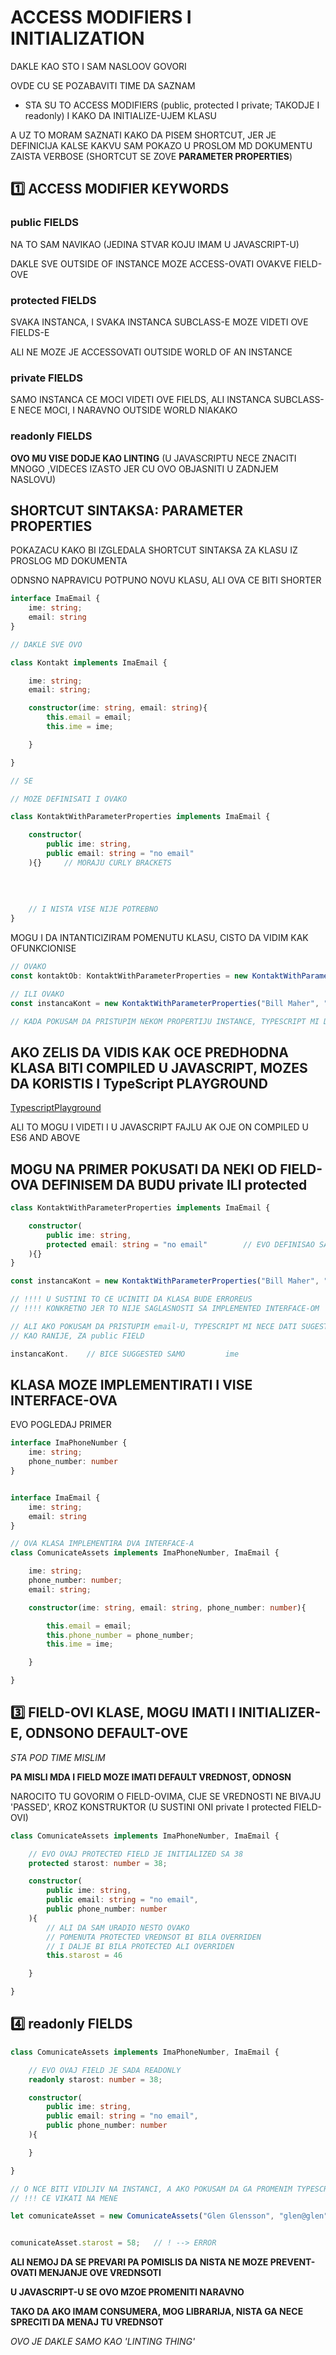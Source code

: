 # ACCESS MODIFIERS I INITIALIZATION

DAKLE KAO STO I SAM NASLOOV GOVORI

OVDE CU SE POZABAVITI TIME DA SAZNAM

- STA SU TO ACCESS MODIFIERS (public, protected I private; TAKODJE I readonly) I KAKO DA INITIALIZE-UJEM KLASU

A UZ TO MORAM SAZNATI KAKO DA PISEM SHORTCUT, JER JE DEFINICIJA KALSE KAKVU SAM POKAZO U PROSLOM MD DOKUMENTU ZAISTA VERBOSE (SHORTCUT SE ZOVE **PARAMETER PROPERTIES**)

## :one: ACCESS MODIFIER KEYWORDS

### public FIELDS

NA TO SAM NAVIKAO (JEDINA STVAR KOJU IMAM U JAVASCRIPT-U)

DAKLE SVE OUTSIDE OF INSTANCE MOZE ACCESS-OVATI OVAKVE FIELD-OVE

### protected FIELDS

SVAKA INSTANCA, I SVAKA INSTANCA SUBCLASS-E MOZE VIDETI OVE FIELDS-E

ALI NE MOZE JE ACCESSOVATI OUTSIDE WORLD OF AN INSTANCE

### private FIELDS

SAMO INSTANCA CE MOCI VIDETI OVE FIELDS, ALI INSTANCA SUBCLASS-E NECE MOCI, I NARAVNO OUTSIDE WORLD NIAKAKO

### readonly FIELDS

**OVO MU VISE DODJE KAO LINTING** (U JAVASCRIPTU NECE ZNACITI MNOGO ,VIDECES IZASTO JER CU OVO OBJASNITI U ZADNJEM NASLOVU)

## SHORTCUT SINTAKSA: PARAMETER PROPERTIES

POKAZACU KAKO BI IZGLEDALA SHORTCUT SINTAKSA ZA KLASU IZ PROSLOG MD DOKUMENTA

ODNSNO NAPRAVICU POTPUNO NOVU KLASU, ALI OVA CE BITI SHORTER

```typescript
interface ImaEmail {
    ime: string;
    email: string
}

// DAKLE SVE OVO

class Kontakt implements ImaEmail {

    ime: string;
    email: string;

    constructor(ime: string, email: string){
        this.email = email;
        this.ime = ime;

    }

}

// SE

// MOZE DEFINISATI I OVAKO

class KontaktWithParameterProperties implements ImaEmail {

    constructor(
        public ime: string,
        public email: string = "no email"
    ){}     // MORAJU CURLY BRACKETS
                                                                        // CAK SAM ZDAO I DEFAULT
                                                                        // PARAMETAR ZA email
                                                                        // ODNSOSNO DEFAULT VALUE
                                                                        // ZA DRUGI FIELD
    // I NISTA VISE NIJE POTREBNO
}

```

MOGU I DA INTANTICIZIRAM POMENUTU KLASU, CISTO DA VIDIM KAK OFUNKCIONISE

```typescript
// OVAKO
const kontaktOb: KontaktWithParameterProperties = new KontaktWithParameterProperties("Mack Zuck");

// ILI OVAKO
const instancaKont = new KontaktWithParameterProperties("Bill Maher", "bill_maher@fakemail.com");

// KADA POKUSAM DA PRISTUPIM NEKOM PROPERTIJU INSTANCE, TYPESCRIPT MI DAJE SUGESTIJE

```

## AKO ZELIS DA VIDIS KAK OCE PREDHODNA KLASA BITI COMPILED U JAVASCRIPT, MOZES DA KORISTIS I TypeScript PLAYGROUND

[TypescriptPlayground](http://www.typescriptlang.org/play/)

ALI TO MOGU I VIDETI I U JAVASCRIPT FAJLU AK OJE ON COMPILED U ES6 AND ABOVE

## MOGU NA PRIMER POKUSATI DA NEKI OD FIELD-OVA DEFINISEM DA BUDU private ILI protected

```typescript
class KontaktWithParameterProperties implements ImaEmail {

    constructor(
        public ime: string,
        protected email: string = "no email"        // EVO DEFINISAO SAM DA JE  email        PROTECTED
    ){}
}

const instancaKont = new KontaktWithParameterProperties("Bill Maher", "bill_maher@fakemail.com");

// !!!! U SUSTINI TO CE UCINITI DA KLASA BUDE ERROREUS
// !!!! KONKRETNO JER TO NIJE SAGLASNOSTI SA IMPLEMENTED INTERFACE-OM

// ALI AKO POKUSAM DA PRISTUPIM email-U, TYPESCRIPT MI NECE DATI SUGESTIJU
// KAO RANIJE, ZA public FIELD

instancaKont.    // BICE SUGGESTED SAMO         ime

```

## KLASA MOZE IMPLEMENTIRATI I VISE INTERFACE-OVA

EVO POGLEDAJ PRIMER

```typescript
interface ImaPhoneNumber {
    ime: string;
    phone_number: number
}


interface ImaEmail {
    ime: string;
    email: string
}

// OVA KLASA IMPLEMENTIRA DVA INTERFACE-A
class ComunicateAssets implements ImaPhoneNumber, ImaEmail {

    ime: string;
    phone_number: number;
    email: string;

    constructor(ime: string, email: string, phone_number: number){

        this.email = email;
        this.phone_number = phone_number;
        this.ime = ime;

    }

}
```

## :three: FIELD-OVI KLASE, MOGU IMATI I INITIALIZER-E, ODNSONO DEFAULT-OVE

*STA POD TIME MISLIM*

**PA MISLI MDA I FIELD MOZE IMATI DEFAULT VREDNOST, ODNOSN**

NAROCITO TU GOVORIM O FIELD-OVIMA, CIJE SE VREDNOSTI NE BIVAJU 'PASSED', KROZ KONSTRUKTOR (U SUSTINI ONI private I protected FIELD-OVI)

```typescript
class ComunicateAssets implements ImaPhoneNumber, ImaEmail {

    // EVO OVAJ PROTECTED FIELD JE INITIALIZED SA 38
    protected starost: number = 38;

    constructor(
        public ime: string,
        public email: string = "no email",
        public phone_number: number
    ){
        // ALI DA SAM URADIO NESTO OVAKO
        // POMENUTA PROTECTED VREDNSOT BI BILA OVERRIDEN
        // I DALJE BI BILA PROTECTED ALI OVERRIDEN
        this.starost = 46

    }

}

```

## :four: readonly FIELDS

```typescript
class ComunicateAssets implements ImaPhoneNumber, ImaEmail {

    // EVO OVAJ FIELD JE SADA READONLY
    readonly starost: number = 38;

    constructor(
        public ime: string,
        public email: string = "no email",
        public phone_number: number
    ){

    }

}

// O NCE BITI VIDLJIV NA INSTANCI, A AKO POKUSAM DA GA PROMENIM TYPESCRIPT 
// !!! CE VIKATI NA MENE

let comunicateAsset = new ComunicateAssets("Glen Glensson", "glen@glen", 556776)


comunicateAsset.starost = 58;   // ! --> ERROR

```

**ALI NEMOJ DA SE PREVARI PA POMISLIS DA NISTA NE MOZE PREVENT-OVATI MENJANJE OVE VREDNSOTI**

**U JAVASCRIPT-U SE OVO MZOE PROMENITI NARAVNO**

**TAKO DA AKO IMAM CONSUMERA, MOG LIBRARIJA, NISTA GA NECE SPRECITI DA MENAJ TU VREDNSOT**

*OVO JE DAKLE SAMO KAO 'LINTING THING'*